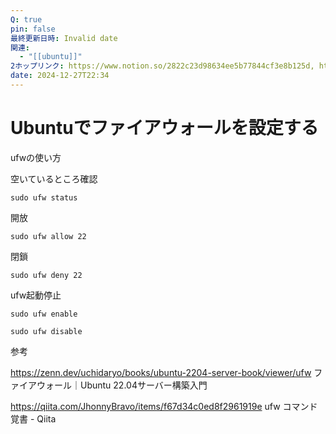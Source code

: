 ```yaml
---
Q: true
pin: false
最終更新日時: Invalid date
関連:
  - "[[ubuntu]]"
2ホップリンク: https://www.notion.so/2822c23d98634ee5b77844cf3e8b125d, https://www.notion.so/2ada653c5a1a418cb38fe4229087dfe4, https://www.notion.so/7497737199d94b8d81c57d0eb4698245, https://www.notion.so/7ce14d3a6bc0447faa71bc56b605aebc, https://www.notion.so/f3dc85f976e640ceaf469d105f4bc988, https://www.notion.so/f4d26d3c521b4fb5999d72f3c2601026
date: 2024-12-27T22:34
---
```

# Ubuntuでファイアウォールを設定する

ufwの使い方

空いているところ確認

`sudo ufw status`

開放

`sudo ufw allow 22`

閉鎖

`sudo ufw deny 22`

ufw起動停止

`sudo ufw enable`

`sudo ufw disable`

参考

https://zenn.dev/uchidaryo/books/ubuntu-2204-server-book/viewer/ufw ファイアウォール｜Ubuntu 22.04サーバー構築入門

https://qiita.com/JhonnyBravo/items/f67d34c0ed8f2961919e ufw コマンド 覚書 - Qiita